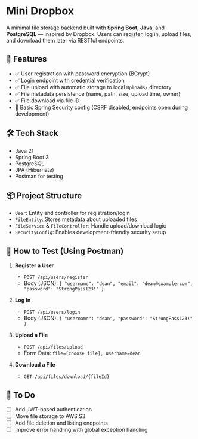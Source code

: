 # Mini Dropbox

A minimal file storage backend built with **Spring Boot**, **Java**, and **PostgreSQL** — inspired by Dropbox. Users can register, log in, upload files, and download them later via RESTful endpoints.

## 🚀 Features

- ✅ User registration with password encryption (BCrypt)
- ✅ Login endpoint with credential verification
- ✅ File upload with automatic storage to local `Uploads/` directory
- ✅ File metadata persistence (name, path, size, upload time, owner)
- ✅ File download via file ID
- 🔐 Basic Spring Security config (CSRF disabled, endpoints open during development)

## 🛠 Tech Stack

- Java 21
- Spring Boot 3
- PostgreSQL
- JPA (Hibernate)
- Postman for testing

## 📦 Project Structure

- `User`: Entity and controller for registration/login
- `FileEntity`: Stores metadata about uploaded files
- `FileService` & `FileController`: Handle upload/download logic
- `SecurityConfig`: Enables development-friendly security setup

## 🧪 How to Test (Using Postman)

1. **Register a User**
   - `POST /api/users/register`
   - Body (JSON): `{ "username": "dean", "email": "dean@example.com", "password": "StrongPass123!" }`

2. **Log In**
   - `POST /api/users/login`
   - Body (JSON): `{ "username": "dean", "password": "StrongPass123!" }`

3. **Upload a File**
   - `POST /api/files/upload`
   - Form Data: `file=[choose file], username=dean`

4. **Download a File**
   - `GET /api/files/download/{fileId}`

## 📌 To Do

- [ ] Add JWT-based authentication
- [ ] Move file storage to AWS S3
- [ ] Add file deletion and listing endpoints
- [ ] Improve error handling with global exception handling
